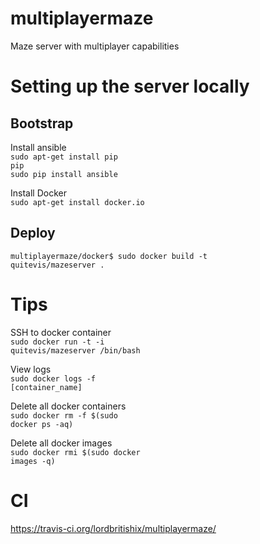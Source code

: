 # multiplayermaze
Maze server with multiplayer capabilities


# Setting up the server locally
## Bootstrap
Install ansible <br />
<code>sudo apt-get install pip pip</code><br />
<code>sudo pip install ansible</code><br />

Install Docker <br />
<code>sudo apt-get install docker.io</code>

## Deploy
<code>multiplayermaze/docker$ sudo docker build -t quitevis/mazeserver .</code>

# Tips
SSH to docker container <br />
<code>sudo docker run -t -i quitevis/mazeserver /bin/bash</code>

View logs <br />
<code>sudo docker logs -f [container_name]</code>

Delete all docker containers<br/>
<code>sudo docker rm -f $(sudo docker ps -aq)</code>

Delete all docker images<br/>
<code>sudo docker rmi $(sudo docker images -q)</code>

# CI
https://travis-ci.org/lordbritishix/multiplayermaze/
